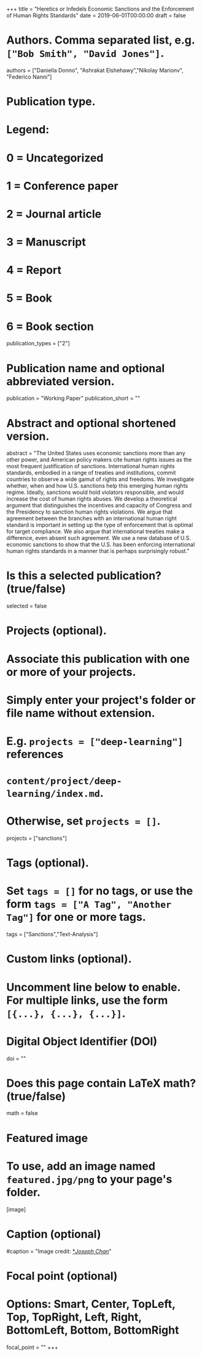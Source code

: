 +++
title = "Heretics or Infedels Economic Sanctions and the Enforcement of Human Rights Standards"
date = 2019-06-01T00:00:00
draft = false

# Authors. Comma separated list, e.g. `["Bob Smith", "David Jones"]`.
authors = ["Daniella Donno", "Ashrakat Elshehawy","Nikolay Marionv", "Federico Nanni"]

# Publication type.
# Legend:
# 0 = Uncategorized
# 1 = Conference paper
# 2 = Journal article
# 3 = Manuscript
# 4 = Report
# 5 = Book
# 6 = Book section
publication_types = ["2"]

# Publication name and optional abbreviated version.
publication = "Working Paper"
publication_short = ""

# Abstract and optional shortened version.
abstract = "The United States uses economic sanctions more than any other power, and American policy makers cite human rights issues as the most frequent justification of sanctions.   International human rights standards, embodied in a range of treaties and institutions,  commit countries to observe a wide gamut of rights and freedoms.  We investigate whether, when and how U.S. sanctions help this emerging human rights regime.  Ideally, sanctions would hold  violators responsible, and would increase the cost of human rights abuses.  We develop a theoretical argument that distinguishes the incentives and capacity of Congress and the Presidency to sanction human rights violations.  We argue that agreement between the branches with an international human right standard is important in setting up the type of enforcement that is optimal for target compliance.  We also argue that international treaties make a difference, even absent such agreement.  We use a new database of U.S. economic sanctions to show that the U.S. has been enforcing international human rights standards in a manner that is perhaps surprisingly robust."

# Is this a selected publication? (true/false)
selected = false

# Projects (optional).
#   Associate this publication with one or more of your projects.
#   Simply enter your project's folder or file name without extension.
#   E.g. `projects = ["deep-learning"]` references 
#   `content/project/deep-learning/index.md`.
#   Otherwise, set `projects = []`.
projects = ["sanctions"]

# Tags (optional).
#   Set `tags = []` for no tags, or use the form `tags = ["A Tag", "Another Tag"]` for one or more tags.
tags = ["Sanctions","Text-Analysis"]

# Custom links (optional).
#   Uncomment line below to enable. For multiple links, use the form `[{...}, {...}, {...}]`.

# Digital Object Identifier (DOI)
doi = ""

# Does this page contain LaTeX math? (true/false)
math = false

# Featured image
# To use, add an image named `featured.jpg/png` to your page's folder. 
[image]
  # Caption (optional)
  #caption = "Image credit: [**Joseph Chan*](https://unsplash.com/photos/GOX3FMgcWK4)"

  # Focal point (optional)
  # Options: Smart, Center, TopLeft, Top, TopRight, Left, Right, BottomLeft, Bottom, BottomRight
  focal_point = ""
+++

